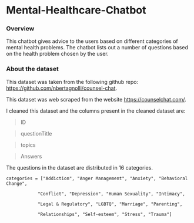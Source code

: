 # Mental-Healthcare-Chatbot

### Overview
This chatbot gives advice to the users based on different categories of mental health problems.
The chatbot lists out a number of questions based on the health problem chosen by the user.

### About the dataset
This dataset was taken from the following github repo: https://github.com/nbertagnolli/counsel-chat.

This dataset was web scraped from the website https://counselchat.com/.

I cleaned this dataset and the columns present in the cleaned dataset are:
> ID

> questionTitle

> topics

> Answers

The questions in the dataset are distributed in 16 categories.

    categories = ["Addiction", "Anger Management", "Anxiety", "Behavioral Change",

                "Conflict", "Depression", "Human Sexuality", "Intimacy", 
                
                "Legal & Regulatory", "LGBTQ", "Marriage", "Parenting", 
                
                "Relationships", "Self-esteem", "Stress", "Trauma"]
